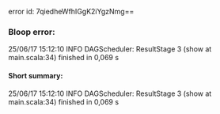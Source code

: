 error id: 7qiedheWfhIGgK2iYgzNmg==
### Bloop error:

25/06/17 15:12:10 INFO DAGScheduler: ResultStage 3 (show at main.scala:34) finished in 0,069 s
#### Short summary: 

25/06/17 15:12:10 INFO DAGScheduler: ResultStage 3 (show at main.scala:34) finished in 0,069 s